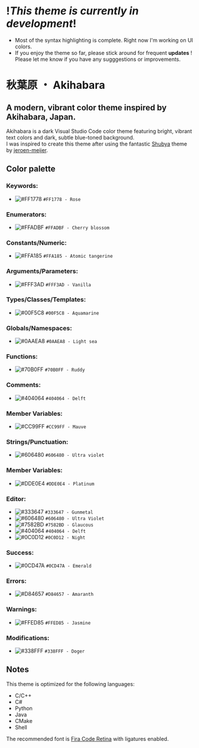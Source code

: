 # !_This theme is currently in development_!
- Most of the syntax highlighting is complete. Right now I'm working on UI colors.
- If you enjoy the theme so far, please stick around for frequent **updates** ! Please let me know if you have any sugggestions or improvements.  

# 秋葉原 ・ Akihabara

## A modern, vibrant color theme inspired by Akihabara, Japan.

Akihabara is a dark Visual Studio Code color theme featuring bright, vibrant text colors and dark, subtle blue-toned background.   
I was inspired to create this theme after using the fantastic [Shubya][shibuya] theme by [jeroen-meijer][jeroen-meijer].   

## Color palette

### Keywords:
- ![#FF1778](https://via.placeholder.com/15/FF1778/000000?text=+) `#FF1778 - Rose`

### Enumerators:
- ![#FFADBF](https://via.placeholder.com/15/FFADBF/000000?text=+) `#FFADBF - Cherry blossom`

### Constants/Numeric:
- ![#FFA185](https://via.placeholder.com/15/FFA185/000000?text=+) `#FFA185 - Atomic tangerine`

### Arguments/Parameters:
- ![#FFF3AD](https://via.placeholder.com/15/FFF3AD/000000?text=+) `#FFF3AD - Vanilla`

### Types/Classes/Templates:
- ![#00F5C8](https://via.placeholder.com/15/00F5C8/000000?text=+) `#00F5C8 - Aquamarine`

### Globals/Namespaces:
- ![#0AAEA8](https://via.placeholder.com/15/0AAEA8/000000?text=+) `#0AAEA8 - Light sea`

### Functions:
- ![#70B0FF](https://via.placeholder.com/15/70B0FF/000000?text=+) `#70B0FF - Ruddy`

### Comments:
- ![#404064](https://via.placeholder.com/15/404064/000000?text=+) `#404064 - Delft`

### Member Variables:
- ![#CC99FF](https://via.placeholder.com/15/CC99FF/000000?text=+) `#CC99FF - Mauve`

### Strings/Punctuation:
- ![#606480](https://via.placeholder.com/15/606480/000000?text=+) `#606480 - Ultra violet`

### Member Variables:
- ![#DDE0E4](https://via.placeholder.com/15/DDE0E4/000000?text=+) `#DDE0E4 - Platinum`

### Editor:
- ![#333647](https://via.placeholder.com/15/333647/000000?text=+) `#333647 - Gunmetal`
- ![#606480](https://via.placeholder.com/15/606480/000000?text=+) `#606480 - Ultra Violet`
- ![#7582BD](https://via.placeholder.com/15/7582BD/000000?text=+) `#7582BD - Glaucous`
- ![#404064](https://via.placeholder.com/15/404064/000000?text=+) `#404064 - Delft`
- ![#0C0D12](https://via.placeholder.com/15/0C0D12/000000?text=+) `#0C0D12 - Night`

### Success:
- ![#0CD47A](https://via.placeholder.com/15/0CD47A/000000?text=+) `#0CD47A - Emerald`
### Errors:
- ![#D84657](https://via.placeholder.com/15/D84657/000000?text=+) `#D84657 - Amaranth`
### Warnings:
- ![#FFED85](https://via.placeholder.com/15/FFED85/000000?text=+) `#FFED85 - Jasmine`
### Modifications:
- ![#338FFF](https://via.placeholder.com/15/338FFF/000000?text=+) `#338FFF - Doger`



## Notes

This theme is optimized for the following languages:
- C/C++
- C#
- Python
- Java
- CMake
- Shell

The recommended font is [Fira Code Retina][fira_code] with ligatures enabled.  

[shibuya]: https://marketplace.visualstudio.com/items?itemName=jeroen-meijer.shibuya&ssr=false#overview 'Shibuya VS Code extension page'
[jeroen-meijer]: https://github.com/jeroen-meijer/shibuya 'Shibuya author "jeroen-meijer" GitHub profile page'
[fira_code]: https://github.com/tonsky/FiraCode 'Fira Code GitHub repository page'
